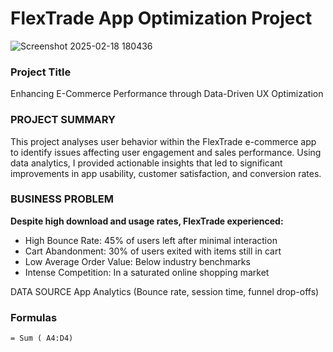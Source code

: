 # FlexTrade App Optimization Project
![Screenshot 2025-02-18 180436](https://github.com/user-attachments/assets/3ff41c56-d650-4e0b-a932-e487950f532c)

### Project Title
Enhancing E-Commerce Performance through Data-Driven UX Optimization

### PROJECT SUMMARY
This project analyses user behavior within the FlexTrade e-commerce app to identify issues affecting user engagement and sales performance.
Using data analytics, I provided actionable insights that led to significant improvements in app usability, customer satisfaction, and conversion rates.

### BUSINESS PROBLEM
**Despite high download and usage rates, FlexTrade experienced:**

- High Bounce Rate: 45% of users left after minimal interaction
- Cart Abandonment: 30% of users exited with items still in cart
- Low Average Order Value: Below industry benchmarks
- Intense Competition: In a saturated online shopping market

DATA SOURCE
App Analytics (Bounce rate, session time, funnel drop-offs)

### Formulas
``` Total sales
= Sum ( A4:D4)
```
